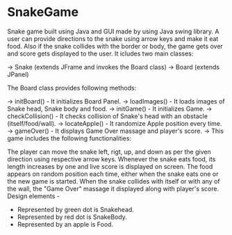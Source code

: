 # SnakeGame
Snake game built using Java and GUI made by using Java swing library. A user can provide directions to the snake using arrow keys and make it eat food. Also if the snake collides with the border or body, the game gets over and score gets displayed to the user.
It icludes two main classes:

-> Snake (extends JFrame and invokes the Board class)
-> Board (extends JPanel)

The Board class provides following methods:

-> initBoard() - It initializes Board Panel.
-> loadImages() - It loads images of Snake head, Snake body and food.
-> initGame() - It initializes Game.
-> checkCollision() - It checks collision of Snake's head with an obstacle (itself/food/wall).
-> locateApple() - It randomize Apple position every time.
-> gameOver() - It displays Game Over massage and player's score.
-> This game includes the following functionalities:

The player can move the snake left, rigt, up, and down as per the given direction using respective arrow keys.
Whenever the snake eats food, its length increases by one and live score is displayed on screen.
The food appears on random position each time, either when the snake eats one or the new game is started.
When the snake collides with itself or with any of the wall, the "Game Over" massage it displayed along with player's score.
Design elements -

* Represented by green dot is Snakehead.
* Represented by red dot is SnakeBody.
* Represented by an apple is Food.

